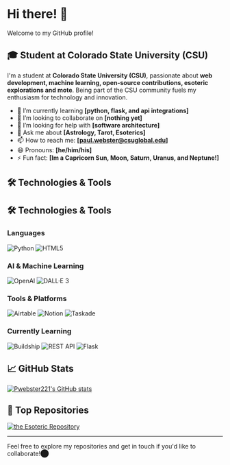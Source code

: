 # Hi there! 👋

Welcome to my GitHub profile!

## 🎓 Student at Colorado State University (CSU)

I'm a student at **Colorado State University (CSU)**, passionate about **web development, machine learning, open-source contributions, esoteric explorations and mote**. Being part of the CSU community fuels my enthusiasm for technology and innovation.

- 🌱 I’m currently learning **[python, flask, and api integrations]**
- 👯 I’m looking to collaborate on **[nothing yet]**
- 🤔 I’m looking for help with **[software architecture]**
- 💬 Ask me about **[Astrology, Tarot, Esoterics]**
- 📫 How to reach me: **[paul.webster@csuglobal.edu]**
- 😄 Pronouns: **[he/him/his]**
- ⚡ Fun fact: **[Im a Capricorn Sun, Moon, Saturn, Uranus, and Neptune!]**

## 🛠️ Technologies & Tools

## 🛠️ Technologies & Tools

### Languages

![Python](https://img.shields.io/badge/Python-3776AB?style=for-the-badge&logo=Python&logoColor=white)
![HTML5](https://img.shields.io/badge/HTML5-E34F26?style=for-the-badge&logo=HTML5&logoColor=white)

### AI & Machine Learning

![OpenAI](https://img.shields.io/badge/OpenAI-412991?style=for-the-badge&logo=OpenAI&logoColor=white)
![DALL·E 3](https://img.shields.io/badge/DALL·E_3-412991?style=for-the-badge&logo=OpenAI&logoColor=white)

### Tools & Platforms

![Airtable](https://img.shields.io/badge/Airtable-18BFFF?style=for-the-badge&logo=Airtable&logoColor=white)
![Notion](https://img.shields.io/badge/Notion-000000?style=for-the-badge&logo=Notion&logoColor=white)
![Taskade](https://img.shields.io/badge/Taskade-FF0066?style=for-the-badge&logo=Taskade&logoColor=white)

### Currently Learning

![Buildship](https://img.shields.io/badge/Buildship-02303A?style=for-the-badge&logo=Gradle&logoColor=white)
![REST API](https://img.shields.io/badge/REST%20API-02569B?style=for-the-badge&logo=api&logoColor=white)
![Flask](https://img.shields.io/badge/Flask-000000?style=for-the-badge&logo=Flask&logoColor=white)


## 📈 GitHub Stats

[![Pwebster221's GitHub stats](https://github-readme-stats.vercel.app/api?username=pwebster221)](https://github.com/pwebster221/github-readme-stats)



## 🔖 Top Repositories

[![the Esoteric Repository](https://github-readme-stats.vercel.app/api/pin/?username=pwebster221&repo=The-Repository&theme=dracula)](https://github.com/pwebster221/The-Repository)

---

Feel free to explore my repositories and get in touch if you'd like to collaborate!​⬤
